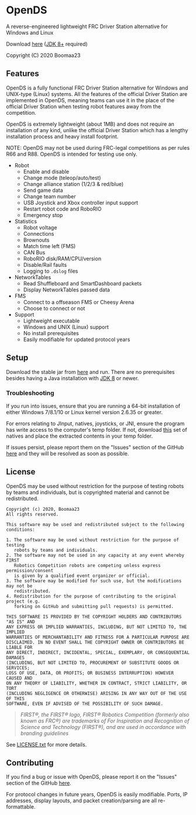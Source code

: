 # OpenDS

A reverse-engineered lightweight FRC Driver Station alternative for Windows and Linux

Download [here](https://ncocdn.cf/software/open-ds.jar) ([JDK 8+](https://www.oracle.com/java/technologies/javase-downloads.html) required)

Copyright (C) 2020 Boomaa23

## Features
OpenDS is a fully functional FRC Driver Station alternative for Windows 
and UNIX-type (Linux) systems.
All the features of the official Driver Station are implemented in OpenDS, 
meaning teams can use it in the place of the official Driver Station 
when testing robot features away from the competition.

OpenDS is extremely lightweight (about 1MB) and does not require an 
installation of any kind, unlike the official Driver Station which 
has a lengthy installation process and heavy install footprint.

NOTE: OpenDS may not be used during FRC-legal competitions as per 
rules R66 and R88. OpenDS is intended for testing use only.

* Robot
    * Enable and disable
    * Change mode (teleop/auto/test)
    * Change alliance station (1/2/3 & red/blue)
    * Send game data
    * Change team number
    * USB Joystick and Xbox controller input support
    * Restart robot code and RoboRIO
    * Emergency stop
* Statistics
    * Robot voltage
    * Connections
    * Brownouts
    * Match time left (FMS)
    * CAN Bus
    * RoboRIO disk/RAM/CPU/version
    * Disable/Rail faults
    * Logging to `.dslog` files
* NetworkTables
    * Read Shuffleboard and SmartDashboard packets
    * Display NetworkTables passed data
* FMS
    * Connect to a offseason FMS or Cheesy Arena
    * Choose to connect or not
* Support
    * Lightweight executable
    * Windows and UNIX (Linux) support
    * No install prerequisites
    * Easily modifiable for updated protocol years
    
## Setup
Download the stable jar from [here](https://ncocdn.cf/software/open-ds.jar) and run. There are no prerequisites besides having a Java installation with [JDK 8](https://www.oracle.com/java/technologies/javase-downloads.html) or newer.
### Troubleshooting
If you run into issues, ensure that you are running a 64-bit installation of either Windows 7/8.1/10 or Linux kernel version 2.6.35 or greater.

For errors relating to JInput, natives, joysticks, or JNI, ensure the program has write access to the computer's temp folder. If not, download [this](https://ncocdn.cf/software/open-ds-natives.zip) set of natives and place the extracted contents in your temp folder.

If issues persist, please report them on the "Issues" section of the GitHub [here](https://github.com/Boomaa23/open-ds/issues) and they will be resolved as soon as possible.



## License
OpenDS may be used without restriction for the purpose of testing robots by teams and individuals, but is copyrighted material and cannot be redistributed.
```
Copyright (c) 2020, Boomaa23
All rights reserved.

This software may be used and redistributed subject to the following conditions:

1. The software may be used without restriction for the purpose of testing
   robots by teams and individuals.
2. The software may not be used in any capacity at any event whereby FIRST
   Robotics Competition robots are competing unless express permission/consent
   is given by a qualified event organizer or official.
3. The software may be modified for such use, but the modifications may not be
   redistributed.
4. Redistribution for the purpose of contributing to the original project (e.g.
   forking on GitHub and submitting pull requests) is permitted.

THIS SOFTWARE IS PROVIDED BY THE COPYRIGHT HOLDERS AND CONTRIBUTORS "AS IS" AND
ANY EXPRESS OR IMPLIED WARRANTIES, INCLUDING, BUT NOT LIMITED TO, THE IMPLIED
WARRANTIES OF MERCHANTABILITY AND FITNESS FOR A PARTICULAR PURPOSE ARE
DISCLAIMED. IN NO EVENT SHALL THE COPYRIGHT OWNER OR CONTRIBUTORS BE LIABLE FOR
ANY DIRECT, INDIRECT, INCIDENTAL, SPECIAL, EXEMPLARY, OR CONSEQUENTIAL DAMAGES
(INCLUDING, BUT NOT LIMITED TO, PROCUREMENT OF SUBSTITUTE GOODS OR SERVICES;
LOSS OF USE, DATA, OR PROFITS; OR BUSINESS INTERRUPTION) HOWEVER CAUSED AND
ON ANY THEORY OF LIABILITY, WHETHER IN CONTRACT, STRICT LIABILITY, OR TORT
(INCLUDING NEGLIGENCE OR OTHERWISE) ARISING IN ANY WAY OUT OF THE USE OF THIS
SOFTWARE, EVEN IF ADVISED OF THE POSSIBILITY OF SUCH DAMAGE.
```

>*FIRST®, the FIRST® logo, FIRST® Robotics Competition (formerly also known as FRC®) are trademarks 
>of For Inspiration and Recognition of Science and Technology (FIRST®), and are used in accordance with branding guidelines*

See [LICENSE.txt](https://github.com/Boomaa23/open-ds/LICENSE.txt) for more details.

## Contributing
If you find a bug or issue with OpenDS, please report it on the "Issues" section of the GitHub [here](https://github.com/Boomaa23/open-ds/issues).

For protocol changes in future years, OpenDS is easily modifiable. Ports, IP addresses, display layouts, and packet creation/parsing are all re-formattable.
<!-- There are four main classes that need to be implemented for a new protocol year:
* `PacketParser`
    * Package: `com.boomaa.opends.data.receive.parser`
    * Example: [`Parser2020`](https://github.com/Boomaa23/open-ds/blob/master/src/main/java/com/boomaa/opends/data/receive/parser/Parser2020.java)
    * Description: Parses received packet data that is not contained within tags (e.g. standard data across all packets of that type)
    * Implementation: Create four classes that extend the above class, one for each connection (e.g. TCP and UDP for RoboRIO and FMS). 
        Make all four classes sub-classes of a single class `Parser20XX` with the same naming scheme found in the example.
* `PacketCreator`
    * Package: `com.boomaa.opends.data.send.creator`
    * Example: [`Creator2020`](https://github.com/Boomaa23/open-ds/blob/master/src/main/java/com/boomaa/opends/data/send/creator/Creator2020.java)
    * Description: Creates packets to send to the RoboRIO or FMS based on GUI inputs and other status sources.
    * Implementation: Create four methods in a single class. Make the class extend the abstract class `PacketCreator`,
        and implement all the methods. This is a good place to access GUI data through the JDEC.
* `LayoutPlacer`
    * Package: `com.boomaa.opends.display.layout`
    * Example: [`Layout2020`](https://github.com/Boomaa23/open-ds/blob/master/src/main/java/com/boomaa/opends/display/layout/Layout2020.java)
    * Description: Places all display elements on the main JFrame (Swing) conforming to a GridBagLayout from MainJDEC.
    * Implementation: Create a class that extends the abstract class `LayoutPlacer`. the constructor takes a `GBCPanelBuilder`, which is
        used to position elements and then build them to the frame in a cleaner manner than the builtin `GridBagConstraints`. The method
        `init()` should be used to position everything.
* `ElementUpdater`
    * Package: `com.boomaa.opends.display.updater`
    * Example: [`Updater2020`](https://github.com/Boomaa23/open-ds/blob/master/src/main/java/com/boomaa/opends/display/updater/Updater2020.java)
    * Description: Updates the previously positioned GUI elements with data from the parsers.
    * Implementation: Make a new class that extends the abstract class `ElementUpdater`. This will contain methods to update the GUI from each
        packet stream, and methods to reset the elements should connection to the remote (RoboRIO/FMS) stop.

Make sure that naming schemes are followed. Add another integer entry to the array in `DisplayEndpoint:getValidProtocolYears()` 
when all four main classes have been created. This will allow the selection of the new protocol by the user. Put it first if it should be default.-->